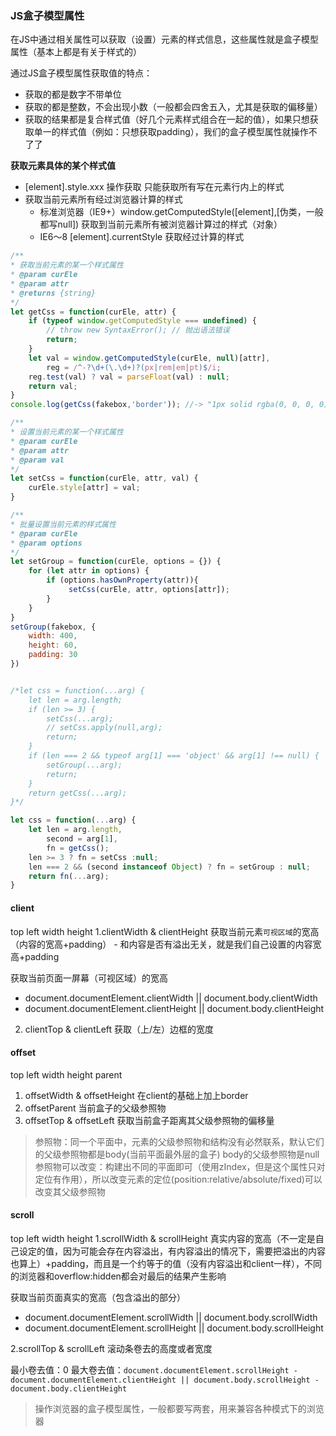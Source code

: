 ### JS盒子模型属性
在JS中通过相关属性可以获取（设置）元素的样式信息，这些属性就是盒子模型属性（基本上都是有关于样式的）

通过JS盒子模型属性获取值的特点：
- 获取的都是数字不带单位
- 获取的都是整数，不会出现小数（一般都会四舍五入，尤其是获取的偏移量）
- 获取的结果都是复合样式值（好几个元素样式组合在一起的值），如果只想获取单一的样式值（例如：只想获取padding），我们的盒子模型属性就操作不了了

**获取元素具体的某个样式值**
- [element].style.xxx 操作获取 只能获取所有写在元素行内上的样式
- 获取当前元素所有经过浏览器计算的样式
    - 标准浏览器（IE9+）window.getComputedStyle([element],[伪类，一般都写null]) 获取到当前元素所有被浏览器计算过的样式（对象）
    - IE6～8 [element].currentStyle 获取经过计算的样式
    
```javascript
/**
* 获取当前元素的某一个样式属性
* @param curEle 
* @param attr
* @returns {string}
*/
let getCss = function(curEle, attr) {
    if (typeof window.getComputedStyle === undefined) {
        // throw new SyntaxError(); // 抛出语法错误
        return;
    }
    let val = window.getComputedStyle(curEle, null)[attr],
        reg = /^-?\d+(\.\d+)?(px|rem|em|pt)$/i;
    reg.test(val) ? val = parseFloat(val) : null;
    return val;
}
console.log(getCss(fakebox,'border')); //-> "1px solid rgba(0, 0, 0, 0)"

/**
* 设置当前元素的某一个样式属性
* @param curEle
* @param attr
* @param val
*/
let setCss = function(curEle, attr, val) {
    curEle.style[attr] = val;
}

/**
* 批量设置当前元素的样式属性
* @param curEle
* @param options
*/
let setGroup = function(curEle, options = {}) {
    for (let attr in options) {
        if (options.hasOwnProperty(attr)){
             setCss(curEle, attr, options[attr]);
        }
    }
}
setGroup(fakebox, {
    width: 400,
    height: 60,
    padding: 30
})


/*let css = function(...arg) {
    let len = arg.length;
    if (len >= 3) {
        setCss(...arg);
        // setCss.apply(null,arg);
        return;
    }
    if (len === 2 && typeof arg[1] === 'object' && arg[1] !== null) {
        setGroup(...arg);
        return; 
    }
    return getCss(...arg);
}*/

let css = function(...arg) {
    let len = arg.length,
        second = arg[1],
        fn = getCss();
    len >= 3 ? fn = setCss :null;
    len === 2 && (second instanceof Object) ? fn = setGroup : null;
    return fn(...arg);
}


```





#### client
top left width height
1.clientWidth & clientHeight 获取当前元素`可视区域`的宽高（内容的宽高+padding）
    - 和内容是否有溢出无关，就是我们自己设置的内容宽高+padding
   
获取当前页面一屏幕（可视区域）的宽高
- document.documentElement.clientWidth || document.body.clientWidth
- document.documentElement.clientHeight || document.body.clientHeight

2. clientTop & clientLeft 获取（上/左）边框的宽度

#### offset
top left width height parent
1. offsetWidth & offsetHeight 在client的基础上加上border
2. offsetParent 当前盒子的父级参照物
3. offsetTop & offsetLeft 获取当前盒子距离其父级参照物的偏移量
> 参照物：同一个平面中，元素的父级参照物和结构没有必然联系，默认它们的父级参照物都是body(当前平面最外层的盒子) body的父级参照物是null
> 参照物可以改变：构建出不同的平面即可（使用zIndex，但是这个属性只对定位有作用），所以改变元素的定位(position:relative/absolute/fixed)可以改变其父级参照物
#### scroll
top left width height
1.scrollWidth & scrollHeight 真实内容的宽高（不一定是自己设定的值，因为可能会存在内容溢出，有内容溢出的情况下，需要把溢出的内容也算上）+padding，而且是一个约等于的值（没有内容溢出和client一样），不同的浏览器和overflow:hidden都会对最后的结果产生影响

获取当前页面真实的宽高（包含溢出的部分）
- document.documentElement.scrollWidth || document.body.scrollWidth
- document.documentElement.scrollHeight || document.body.scrollHeight

2.scrollTop & scrollLeft 滚动条卷去的高度或者宽度

最小卷去值：0
最大卷去值：`document.documentElement.scrollHeight - document.documentElement.clientHeight || document.body.scrollHeight - document.body.clientHeight`

> 操作浏览器的盒子模型属性，一般都要写两套，用来兼容各种模式下的浏览器





